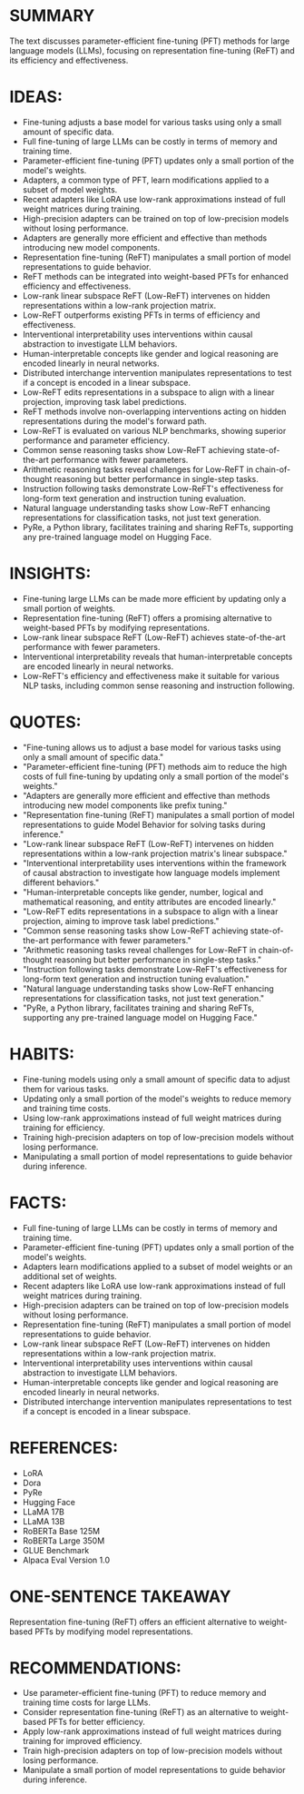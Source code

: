 # SUMMARY
The text discusses parameter-efficient fine-tuning (PFT) methods for large language models (LLMs), focusing on representation fine-tuning (ReFT) and its efficiency and effectiveness.

# IDEAS:
- Fine-tuning adjusts a base model for various tasks using only a small amount of specific data.
- Full fine-tuning of large LLMs can be costly in terms of memory and training time.
- Parameter-efficient fine-tuning (PFT) updates only a small portion of the model's weights.
- Adapters, a common type of PFT, learn modifications applied to a subset of model weights.
- Recent adapters like LoRA use low-rank approximations instead of full weight matrices during training.
- High-precision adapters can be trained on top of low-precision models without losing performance.
- Adapters are generally more efficient and effective than methods introducing new model components.
- Representation fine-tuning (ReFT) manipulates a small portion of model representations to guide behavior.
- ReFT methods can be integrated into weight-based PFTs for enhanced efficiency and effectiveness.
- Low-rank linear subspace ReFT (Low-ReFT) intervenes on hidden representations within a low-rank projection matrix.
- Low-ReFT outperforms existing PFTs in terms of efficiency and effectiveness.
- Interventional interpretability uses interventions within causal abstraction to investigate LLM behaviors.
- Human-interpretable concepts like gender and logical reasoning are encoded linearly in neural networks.
- Distributed interchange intervention manipulates representations to test if a concept is encoded in a linear subspace.
- Low-ReFT edits representations in a subspace to align with a linear projection, improving task label predictions.
- ReFT methods involve non-overlapping interventions acting on hidden representations during the model's forward path.
- Low-ReFT is evaluated on various NLP benchmarks, showing superior performance and parameter efficiency.
- Common sense reasoning tasks show Low-ReFT achieving state-of-the-art performance with fewer parameters.
- Arithmetic reasoning tasks reveal challenges for Low-ReFT in chain-of-thought reasoning but better performance in single-step tasks.
- Instruction following tasks demonstrate Low-ReFT's effectiveness for long-form text generation and instruction tuning evaluation.
- Natural language understanding tasks show Low-ReFT enhancing representations for classification tasks, not just text generation.
- PyRe, a Python library, facilitates training and sharing ReFTs, supporting any pre-trained language model on Hugging Face.

# INSIGHTS:
- Fine-tuning large LLMs can be made more efficient by updating only a small portion of weights.
- Representation fine-tuning (ReFT) offers a promising alternative to weight-based PFTs by modifying representations.
- Low-rank linear subspace ReFT (Low-ReFT) achieves state-of-the-art performance with fewer parameters.
- Interventional interpretability reveals that human-interpretable concepts are encoded linearly in neural networks.
- Low-ReFT's efficiency and effectiveness make it suitable for various NLP tasks, including common sense reasoning and instruction following.

# QUOTES:
- "Fine-tuning allows us to adjust a base model for various tasks using only a small amount of specific data."
- "Parameter-efficient fine-tuning (PFT) methods aim to reduce the high costs of full fine-tuning by updating only a small portion of the model's weights."
- "Adapters are generally more efficient and effective than methods introducing new model components like prefix tuning."
- "Representation fine-tuning (ReFT) manipulates a small portion of model representations to guide Model Behavior for solving tasks during inference."
- "Low-rank linear subspace ReFT (Low-ReFT) intervenes on hidden representations within a low-rank projection matrix's linear subspace."
- "Interventional interpretability uses interventions within the framework of causal abstraction to investigate how language models implement different behaviors."
- "Human-interpretable concepts like gender, number, logical and mathematical reasoning, and entity attributes are encoded linearly."
- "Low-ReFT edits representations in a subspace to align with a linear projection, aiming to improve task label predictions."
- "Common sense reasoning tasks show Low-ReFT achieving state-of-the-art performance with fewer parameters."
- "Arithmetic reasoning tasks reveal challenges for Low-ReFT in chain-of-thought reasoning but better performance in single-step tasks."
- "Instruction following tasks demonstrate Low-ReFT's effectiveness for long-form text generation and instruction tuning evaluation."
- "Natural language understanding tasks show Low-ReFT enhancing representations for classification tasks, not just text generation."
- "PyRe, a Python library, facilitates training and sharing ReFTs, supporting any pre-trained language model on Hugging Face."

# HABITS:
- Fine-tuning models using only a small amount of specific data to adjust them for various tasks.
- Updating only a small portion of the model's weights to reduce memory and training time costs.
- Using low-rank approximations instead of full weight matrices during training for efficiency.
- Training high-precision adapters on top of low-precision models without losing performance.
- Manipulating a small portion of model representations to guide behavior during inference.

# FACTS:
- Full fine-tuning of large LLMs can be costly in terms of memory and training time.
- Parameter-efficient fine-tuning (PFT) updates only a small portion of the model's weights.
- Adapters learn modifications applied to a subset of model weights or an additional set of weights.
- Recent adapters like LoRA use low-rank approximations instead of full weight matrices during training.
- High-precision adapters can be trained on top of low-precision models without losing performance.
- Representation fine-tuning (ReFT) manipulates a small portion of model representations to guide behavior.
- Low-rank linear subspace ReFT (Low-ReFT) intervenes on hidden representations within a low-rank projection matrix.
- Interventional interpretability uses interventions within causal abstraction to investigate LLM behaviors.
- Human-interpretable concepts like gender and logical reasoning are encoded linearly in neural networks.
- Distributed interchange intervention manipulates representations to test if a concept is encoded in a linear subspace.

# REFERENCES:
- LoRA
- Dora
- PyRe
- Hugging Face
- LLaMA 17B
- LLaMA 13B
- RoBERTa Base 125M
- RoBERTa Large 350M
- GLUE Benchmark
- Alpaca Eval Version 1.0

# ONE-SENTENCE TAKEAWAY
Representation fine-tuning (ReFT) offers an efficient alternative to weight-based PFTs by modifying model representations.

# RECOMMENDATIONS:
- Use parameter-efficient fine-tuning (PFT) to reduce memory and training time costs for large LLMs.
- Consider representation fine-tuning (ReFT) as an alternative to weight-based PFTs for better efficiency.
- Apply low-rank approximations instead of full weight matrices during training for improved efficiency.
- Train high-precision adapters on top of low-precision models without losing performance.
- Manipulate a small portion of model representations to guide behavior during inference.
